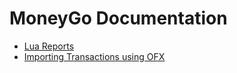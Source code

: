 # MoneyGo Documentation

* [Lua Reports](lua_reports.md)
* [Importing Transactions using OFX](ofx_imports.md)
